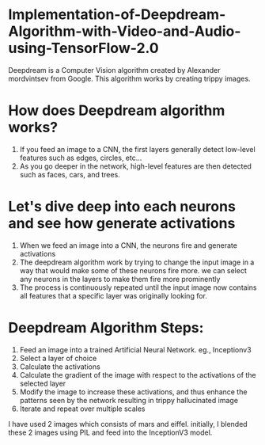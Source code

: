 # Implementation-of-Deepdream-Algorithm-with-Video-and-Audio-using-TensorFlow-2.0

Deepdream is a Computer Vision algorithm created by Alexander mordvintsev from Google. This algorithm works by creating trippy images.

# How does Deepdream algorithm works?
1. If you feed an image to a CNN, the first layers generally detect low-level features such as edges, circles, etc...
2. As you go deeper in the network, high-level features are then detected such as faces, cars, and trees.

# Let's dive deep into each neurons and see how generate activations
1. When we feed an image into a CNN, the neurons fire and generate activations
2. The deepdream algorithm work by trying to change the input image in a way that would make some of these neurons fire more. we can select any neurons in the layers to make them fire more prominently
3. The process is continuously repeated until the input image now contains all features that a specific layer was originally looking for.

# Deepdream Algorithm Steps:
1. Feed an image into a trained Artificial Neural Network. eg., Inceptionv3
2. Select a layer of choice
3. Calculate the activations
4. Calculate the gradient of the image with respect to the activations of the selected layer
5. Modify the image to increase these activations, and thus enhance the patterns seen by the network resulting in trippy hallucinated image
6. Iterate and repeat over multiple scales

I have used 2 images which consists of mars and eiffel. initially, I blended these 2 images using PIL and feed into the InceptionV3 model.

